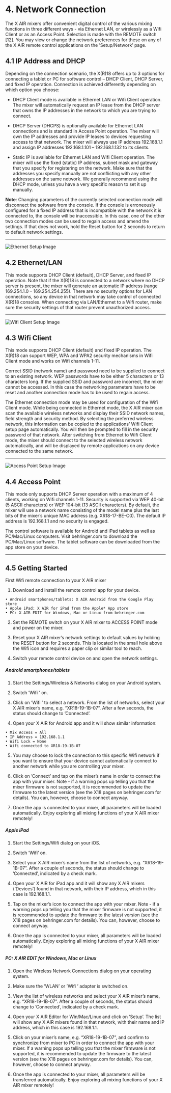 # 4. Network Connection

The X AIR mixers offer convenient digital control of the various mixing functions
in three different ways - via Ethernet LAN, or wirelessly as a Wifi Client or
as an Access Point. Selection is made with the REMOTE switch [12]. You may view
or change the network preferences for these on any of the X AIR remote control
applications on the ’Setup/Network’ page.

## 4.1 IP Address and DHCP

Depending on the connection scenario, the X(R)18 offers up to 3 options for
connecting a tablet or PC for software control – DHCP Client, DHCP Server, and
fixed IP operation. Connection is achieved differently depending on which option
you choose:

- DHCP Client mode is available in Ethernet LAN or Wifi Client operation.
The mixer will automatically request an IP lease from the DHCP server that owns
the IP addresses in the network to which you are trying to connect.

- DHCP Server (DHCPS) is optionally available for Ethernet LAN connections and is
standard in Access Point operation. The mixer will own the IP addresses and
provide IP leases to devices requesting access to that network. The mixer will
always use IP address 192.168.1.1 and assign IP addresses
192.168.1.101 – 192.168.1.132 to its clients.

- Static IP is available for Ethernet LAN and Wifi Client operation. The mixer
will use the fixed (static) IP address, subnet mask and gateway that you specify
for registering on the network. Make sure that the addresses you specify manually
are not conflicting with any other addresses on the same network. We generally
recommend using the DHCP mode, unless you have a very specific reason
to set it up manually.

**Note**: Changing parameters of the currently selected connection mode will
disconnect the software from the console. If the console is erroneously
configured for a fixed IP address that is incompatible with the network it is
connected to, the console will be inaccessible. In this case, one of the other
two connection modes can be used to regain access and amend the settings.
If that does not work, hold the Reset button for 2 seconds
to return to default network settings.

---

![Ethernet Setup Image](/wiki-x-air/assets/img/x-air_manual/Ethernet_setup.png)

## 4.2 Ethernet/LAN

This mode supports DHCP Client (default), DHCP Server, and fixed IP operation.
Note that if the X(R)18 is connected to a network where no DHCP server is present,
the mixer will generate an automatic IP address (range 169.254.1.0 – 169.254.254.255).
There are no security options for LAN connections, so any device in that network
may take control of connected X(R)18 consoles. When connecting via LAN/Ethernet
to a Wifi router, make sure the security settings of that router
prevent unauthorized access.

---

![Wifi Client Setup Image](/wiki-x-air/assets/img/x-air_manual/Wifi_client_setup.png)

## 4.3 Wifi Client

This mode supports DHCP Client (default) and fixed IP operation.
The X(R)18 can support WEP, WPA and WPA2 security mechanisms
in Wifi Client mode and works on Wifi channels 1-11.

Correct SSID (network name) and password need to be supplied to connect
to an existing network. WEP passwords have to be either 5 characters or
13 characters long. If the supplied SSID and password are incorrect, the mixer
cannot be accessed. In this case the networking parameters have to be reset
and another connection mode has to be used to regain access.

The Ethernet connection mode may be used for configuration of the Wifi Client mode.
While being connected in Ethernet mode, the X AIR mixer can scan the available
wireless networks and display their SSID network names, field strength and
security method. By selecting the preferred wireless network, this information
can be copied to the applications’ Wifi Client setup page automatically.
You will then be prompted to fill in the security password of that network.
After switching from Ethernet to Wifi Client mode, the mixer should connect to
the selected wireless network automatically, and will be displayed by
remote applications on any device connected to the same network.

---

![Access Point Setup Image](/wiki-x-air/assets/img/x-air_manual/Access_point_setup.png)

## 4.4 Access Point

This mode only supports DHCP Server operation with a maximum of 4 clients,
working on Wifi channels 1-11. Security is supported via WEP 40-bit
(5 ASCII characters) or WEP 104-bit (13 ASCII characters). By default, the mixer
will use a network name consisting of the model name plus the last bits
of the mixer’s unique MAC address (e.g. XR18-17-BE-C0). The default IP address
is 192.168.1.1 and no security is engaged.

The control software is available for Android and iPad tablets as well
as PC/Mac/Linux computers. Visit behringer.com to download the PC/Mac/Linux
software. The tablet software can be downloaded from the app store on your device.

---


## 4.5 Getting Started

First Wifi remote connection to your X AIR mixer

1. Download and install the remote control app for your device.

```
• Android smartphones/tablets: X AIR Android from the Google Play store
• Apple iPad: X AIR for iPad from the Apple* App store
• PC: X AIR EDIT for Windows, Mac or Linux from behringer.com
```

2. Set the REMOTE switch on your X AIR mixer to ACCESS POINT mode and power
    on the mixer.

3. Reset your X AIR mixer’s network settings to default values by holding
    the RESET button for 2 seconds. This is located in the small hole above
    the Wifi icon and requires a paper clip or similar tool to reach.

4. Switch your remote control device on and open the network settings.

##### Android smartphones/tablets

1. Start the Settings/Wireless & Networks dialog on your Android system.

2. Switch ’Wifi ’ on.

3. Click on ’Wifi ’ to select a network. From the list of networks,
    select your X AIR mixer’s name, e.g. “XR18-19-1B-07”. After a few seconds,
    the status should change to ’Connected’.

4. Open your X AIR for Android app and it will show similar information:

```
• Mix Access = All
• IP Address = 192.168.1.1
• Wifi Lock = None
• Wifi connected to XR18-19-1B-07
```
5. You may choose to lock the connection to this specific Wifi network
    if you want to ensure that your device cannot automatically connect
    to another network while you are controlling your mixer.

6. Click on ’Connect’ and tap on the mixer’s name in order to connect the app
    with your mixer. Note - if a warning pops up telling you that
    the mixer firmware is not supported, it is recommended to update
    the firmware to the latest version (see the X18 pages on behringer.com
    for details). You can, however, choose to connect anyway.

7. Once the app is connected to your mixer,
    all parameters will be loaded automatically.
    Enjoy exploring all mixing functions of your X AIR mixer remotely!

##### Apple iPad

1. Start the Settings/Wifi dialog on your iOS.

2. Switch ’Wifi’ on.

3. Select your X AIR mixer’s name from the list of networks, e.g. “XR18-19-1B-07”.
    After a couple of seconds, the status should change to ’Connected’,
    indicated by a check mark.

4. Open your X AIR for iPad app and it will show any X AIR mixers (’Devices’)
    found in that network, with their IP address, which in this case is 192.168.1.1.

5. Tap on the mixer’s icon to connect the app with your mixer. Note - if
    a warning pops up telling you that the mixer firmware is not supported,
    it is recommended to update the firmware to the latest version
    (see the X18 pages on behringer.com for details).
    You can, however, choose to connect anyway.

6. Once the app is connected to your mixer,
    all parameters will be loaded automatically.
    Enjoy exploring all mixing functions of your X AIR mixer remotely!

##### PC: X AIR EDIT for Windows, Mac or Linux

1. Open the Wireless Network Connections dialog on your operating system.

2. Make sure the ’WLAN’ or ’Wifi ’ adapter is switched on.

3. View the list of wireless networks and select your X AIR mixer’s name,
    e.g. “XR18-19-1B-07”. After a couple of seconds, the status should change
    to ’Connected’, indicated by a check mark.

4. Open your X AIR Editor for Win/Mac/Linux and click on ’Setup’.
    The list will show any X AIR mixers found in that network, with their name
    and IP address, which in this case is 192.168.1.1.

5. Click on your mixer’s name, e.g. “XR18-19-1B-07”, and confirm to synchronize
    from mixer to PC in order to connect the app with your mixer. If a warning
    pops up telling you that the mixer firmware is not supported, it is
    recommended to update the firmware to the latest version
    (see the X18 pages on behringer.com for details).
    You can, however, choose to connect anyway.

6. Once the app is connected to your mixer,
    all parameters will be transferred automatically.
    Enjoy exploring all mixing functions of your X AIR mixer remotely!
